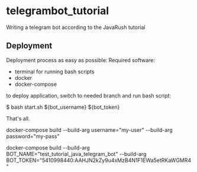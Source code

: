 # telegrambot_tutorial
Writing a telegram bot according to the JavaRush tutorial


## Deployment
Deployment process as easy as possible:
Required software:
- terminal for running bash scripts
- docker
- docker-compose

to deploy application, switch to needed branch and run bash script:

$ bash start.sh ${bot_username} ${bot_token}

That's all.

docker-compose build --build-arg username="my-user" --build-arg password="my-pass"

docker-compose build --build-arg BOT_NAME="test_tutorial_java_telegram_bot" --build-arg BOT_TOKEN="5410998440:AAHJN2kZy9u4xMzB4N1F1EWa5etRKaWGMR4"